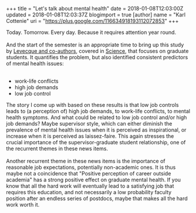 +++
title = "Let's talk about mental health"
date = 2018-01-08T12:03:00Z
updated = 2018-01-08T12:03:37Z
blogimport = true 
[author]
	name = "Karl Cottenie"
	uri = "https://plus.google.com/116634918193112072853"
+++

Today. Tomorrow. Every day. Because it requires attention year round.&nbsp;<br /><br />And the start of the semester is an appropriate time to bring up this study by <a href="http://www.sciencedirect.com/science/article/pii/S0048733317300422" target="_blank">Levecque and co-authors</a>, covered in <a href="https://www.sciencemag.org/careers/2017/04/phd-students-face-significant-mental-health-challenges" target="_blank">Science</a>, that focuses on graduate students. It quantifies the problem, but also identified consistent predictors of mental health issues:&nbsp;<br /><br /><ul><li>work-life conflicts</li><li>high job demands</li><li>low job control&nbsp;</li></ul>The story I come up with based on these results is that low job controls leads to (a perception of) high job demands, to work-life conflicts, to mental health symptoms. And what could be related to low job control and/or high job demands? Maybe supervisor style, which can either diminish the prevalence of mental health issues when it is perceived as inspirational, or increase when it is perceived as laissez-faire. This again stresses the crucial importance of the supervisor-graduate student relationship, one of the recurrent themes in these news items.&nbsp;<br /><br />Another recurrent theme in these news items is the importance of reasonable job expectations, potentially non-academic ones. It is thus maybe not a coincidence that "Positive perception of career outside academia" has a strong positive effect on graduate mental health. If you know that all the hard work will eventually lead to a satisfying job that requires this education, and not necessarily a low probability faculty position after an endless series of postdocs, maybe that makes all the hard work worth it.
